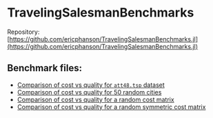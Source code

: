 # TravelingSalesmanBenchmarks

Repository: [https://github.com/ericphanson/TravelingSalesmanBenchmarks.jl](https://github.com/ericphanson/TravelingSalesmanBenchmarks.jl)

## Benchmark files:

* [Comparison of cost vs quality for `att48.tsp` dataset](html/att48_cost_vs_quality.html)
* [Comparison of cost vs quality for 50 random cities](html/random_50_cities_cost_vs_quality.html)
* [Comparison of cost vs quality for a random cost matrix](html/random_50_cost_vs_quality.html)
* [Comparison of cost vs quality for a random symmetric cost matrix](html/random_50_symmetric_cost_vs_quality.html)
